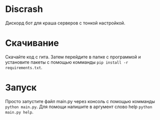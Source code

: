 # Discrash
Дискорд бот для краша серверов c тонкой настройкой.
# Скачивание
Скачайте код с гита. Затем перейдите в папке с программой и установите пакеты с помощью комманды 
`pip install -r requirements.txt`.
# Запуск
Просто запустите файл main.py через консоль с помощью комманды `python main.py`.
Для помощи напишите в аргумент слово help `python main.py help`.
